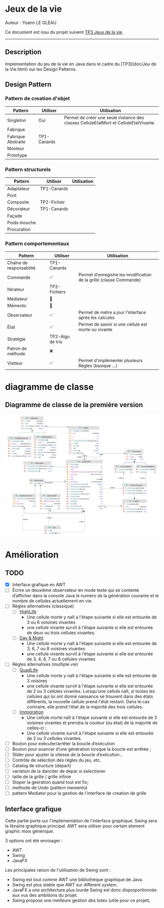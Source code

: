 # Jeux de la vie
Auteur : Yoann LE GLEAU 

Ce document est issu du projet suivent [TP3 Jeux de la vie](https://github.com/yoannlegleau/DesingPatternL3/tree/master/src/jeu_de_la_vie).

---

## Description
Implementation du jeu de la vie en Java dans le cadre du [TP3](doc/Jeu de la Vie.html) sur les Design Patterns.

## Design Pattern

### Pattern de creation d'objet
| Pattern            | Utiliser    | Utilisation                                                                          |
| ------------------ | ----------- | ------------------------------------------------------------------------------------ |
| Singleton          | Oui         | Permet de créer une seule instance des classes CelluleEtatMort et CelluleEtatVivante |
| Fabrique           |             |                                                                                      |
| Fabrique Abstraite | TP1-Canards |                                                                                      |
| Monteur            |             |                                                                                      |
| Prototype          |             |                                                                                      |

### Pattern structurels
| Pattern      | Utiliser    | Utilisation |
| ------------ | ----------- | ----------- |
| Adaptateur   | TP1-Canards |             |
| Pont         |             |             |
| Composite    | TP2-Fichier |             |
| Décorateur   | TP1-Canards |             |
| Façade       |             |             |
| Poids mouche |             |             |
| Procuration  |             |             |

### Pattern comportementaux
| Pattern                  | Utiliser         | Utilisation                                                         |
| ------------------------ |------------------| ------------------------------------------------------------------- |
| Chaîne de responsabilité | TP1-Canards      |                                                                     |
| Commande                 | ✅                | Permet d'enregistre les modification de la grille (classe Commande) |
| Itérateur                | TP2-Fichiers     |                                                                     |
| Médiateur                | 🧠               |                                                                     |
| Mémento                  | 🧠               |                                                                     |
| Observateur              | ✅                | Permet de mètre a jour l'interface après les calcules               |
| État                     | ✅                | Permet de savoir si une cellule est morte ou vivante                |
| Stratégie                | TP2-Algo de tris |                                                                     |
| Patron de méthode        | ❌                |                                                                     |
| Visiteur                 | ✅               | Permet d'implémenter plusieurs Règles (basique …)                   |


# diagramme de classe

## Diagramme de classe de la première version
![Diagramme de classe de la première version](doc/package.png)


# Amélioration

## TODO
- [x] Interface grafique en AWT
- [ ] Écrire un deuxième observateur en mode texte qui se contente d’afficher dans la console Java le numéro de la génération courante et le nombre de cellules actuellement en vie.
- [ ] Règles alternatives (classique)
  - [ ] [HighLife](https://fr.wikipedia.org/wiki/HighLife_(automate_cellulaire))
    - Une cellule morte y naît à l'étape suivante si elle est entourée de 3 ou 6 voisines vivantes
    - une cellule vivante survit à l'étape suivante si elle est entourée de deux ou trois cellules vivantes.
  - [ ] [Day & Night](https://fr.wikipedia.org/wiki/Day_%26_Night)
    - Une cellule morte y naît à l'étape suivante si elle est entourée de 3, 6, 7 ou 8 voisines vivantes
    -  une cellule vivante survit à l'étape suivante si elle est entourée de 3, 4, 6, 7 ou 8 cellules vivantes
- [ ] Règles alternatives (multiple vie)
  - [ ] [QuadLife](https://fr.wikipedia.org/wiki/QuadLife)
    - Une cellule morte y naît à l'étape suivante si elle est entourée de 3 voisines
    - une cellule vivante survit à l'étape suivante si elle est entourée de 2 ou 3 cellules vivantes.
Lorsqu'une cellule naît, si toutes les cellules qui lui ont donné naissance se trouvent dans des états différents, la nouvelle cellule prend l'état restant. Dans le cas contraire, elle prend l'état de la majorité des trois cellules.
  - [ ] [Immigration](https://fr.wikipedia.org/wiki/Immigration_(automate_cellulaire))
    - Une cellule morte naît à l'étape suivante si elle est entourée de 3 voisines vivantes et prendra la couleur (ou état) de la majorité de celles-ci ;
    - Une cellule vivante survit à l'étape suivante si elle est entourée de 2 ou 3 cellules vivantes.
- [ ] Bouton pour exécuter/arrêter la boucle d’exécution
- [ ] Bouton pour avancer d’une génération lorsque la boucle est arrêtée ;
- [ ] Slider pour ajuster la vitesse de la boucle d’exécution ;
- [ ] Contrôle de sélection des règles du jeu, etc.
- [ ] Catalog de structure (depart)
- [ ] variation de la danciter de depar si selectioner
- [ ] taille de la grille / grille infinie
- [ ] Stoper la geeration quand tout est fix;
- [ ] methode de Undo (pattern memento)
- [ ] pattern Mediator pour la gestion de l'interface de creation de grille

## Interface grafique

Cette partie porte sur l'implémentation de l'interface graphique.
Swing sera la librairie graphique principal.
AWT sera utiliser pour certain element graphic mois générique.

3 options ont été envisager :
- AWT
- Swing
- JavaFX

Les principales raison de l'utilisation de Swing sont :
- Swing est tout comme AWT une bibliothèque graphique de Java.
- Swing est plus stable que AWT sur different system.
- JavaFX a une architecture plus lourde Swing est donc disproportionnée aux vus des ambitions du projet.
- Swing propose une meilleure gestion des listes (utile pour ce projet).





